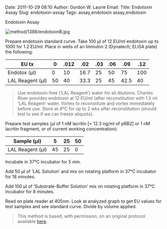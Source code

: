 Date: 2011-10-29 08:10
Author: Gordon W. Laurie
Email: 
Title: Endotoxin Assay
Slug: endotoxin-assay
Tags: assay,endotoxin assay,endotoxin

Endotoxin Assay


![method/1388/endotoxinB.jpg](/static/images/method/1388/endotoxinB.jpg)








Prepare endotoxin standard curve. Take 100 µl of 12 EU/ml endotoxin up to 1000 for 1.2 EU/ml.  Place in wells of an Immulon 2 (Dynatech; ELISA plate) the following:

EU tx|0|.012|.02|.03|.06|.09|.12
-|-|-|-|-|-|-|-
Endotox (µl)|0|10|16.7|25|50|75|100
LAL Reagent (µl)|50|40|33.3|25|45|42.5|40


> Use endotoxin-free (‘LAL Reagent’) water for all dilutions.  Charles River provides endotoxin at 12 EU/ml (after reconstitution with 1.5 ml ‘LAL Reagent’ water. Vortex to reconstitute and vortex immediately before use.  Store at 4ºC for up to 2 wks after reconstitution (should test to see if we can freeze aliquots).


Prepare test samples (µl of 1 nM lacritin [= 12.3 ng/ml of pRB2] or 1 nM lacritin fragment, or of current working concentration):

Sample (µl)|5|25|50
-|-|-|-
LAL Reagent (µl)|45|25|0





Incubate in 37°C incubator for 5 min. 



Add 50 µl of ‘LAL Solution’ and mix on rotating platform in 37°C incubator for 18 minutes.



Add 100 µl of ‘Substrate-Buffer Solution’ mix on rotating platform in 37°C incubator for 8 minutes.
 



Read on plate reader at 405nm. Look at analyzed graph to get EU values for test samples and see standard curve.  Divide by volume applied.







>This method is based, with permission, on an original protocol available [here](http://people.virginia.edu/~gwl6s/home.html/Methods/Endotoxin.html).

